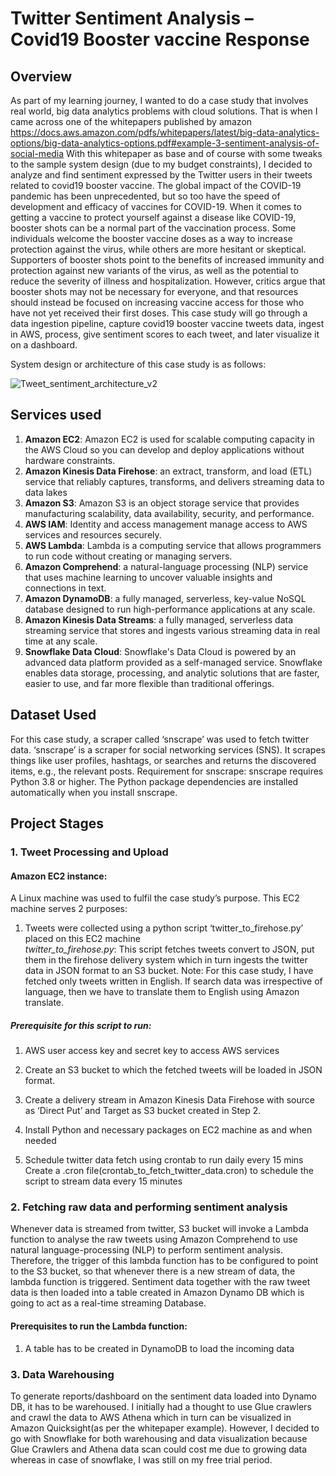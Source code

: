 # Twitter Sentiment Analysis – Covid19 Booster vaccine Response

## Overview
As part of my learning journey, I wanted to do a case study that involves real world, big data analytics problems with cloud solutions. That is when I came across one of the whitepapers published by amazon https://docs.aws.amazon.com/pdfs/whitepapers/latest/big-data-analytics-options/big-data-analytics-options.pdf#example-3-sentiment-analysis-of-social-media 
With this whitepaper as base and of course with some tweaks to the sample system design (due to my budget constraints), I decided to analyze and find sentiment expressed by the Twitter users in their tweets related to covid19 booster vaccine. 
The global impact of the COVID-19 pandemic has been unprecedented, but so too have the speed of development and efficacy of vaccines for COVID-19. When it comes to getting a vaccine to protect yourself against a disease like COVID-19, booster shots can be a normal part of the vaccination process. Some individuals welcome the booster vaccine doses as a way to increase protection against the virus, while others are more hesitant or skeptical. Supporters of booster shots point to the benefits of increased immunity and protection against new variants of the virus, as well as the potential to reduce the severity of illness and hospitalization. However, critics argue that booster shots may not be necessary for everyone, and that resources should instead be focused on increasing vaccine access for those who have not yet received their first doses.
This case study will go through a data ingestion pipeline, capture covid19 booster vaccine tweets data, ingest in AWS, process, give sentiment scores to each tweet, and later visualize it on a dashboard.

System design or architecture of this case study is as follows:

![Tweet_sentiment_architecture_v2](https://user-images.githubusercontent.com/125311073/236038749-bf9b3c6e-cad6-4108-a9b2-eec727156d06.jpg)
 
## Services used
1.	**Amazon EC2**: Amazon EC2 is used for scalable computing capacity in the AWS Cloud so you can develop and deploy applications without hardware constraints.
2.	**Amazon Kinesis Data Firehose**: an extract, transform, and load (ETL) service that reliably captures, transforms, and delivers streaming data to data lakes
3.	**Amazon S3**: Amazon S3 is an object storage service that provides manufacturing scalability, data availability, security, and performance.
4.	**AWS IAM**: Identity and access management manage access to AWS services and resources securely.
5.	**AWS Lambda**: Lambda is a computing service that allows programmers to run code without creating or managing servers.
6.	**Amazon Comprehend**: a natural-language processing (NLP) service that uses machine learning to uncover valuable insights and connections in text.
7.	**Amazon DynamoDB**: a fully managed, serverless, key-value NoSQL database designed to run high-performance applications at any scale.
8.	**Amazon Kinesis Data Streams**: a fully managed, serverless data streaming service that stores and ingests various streaming data in real time at any scale.
9.	**Snowflake Data Cloud**: Snowflake's Data Cloud is powered by an advanced data platform provided as a self-managed service. Snowflake enables data storage, processing, and analytic solutions that are faster, easier to use, and far more flexible than traditional offerings.

## Dataset Used
For this case study, a scraper called ‘snscrape’ was used to fetch twitter data. 
‘snscrape’ is a scraper for social networking services (SNS). It scrapes things like user profiles, hashtags, or searches and returns the discovered items, e.g., the relevant posts.
Requirement for snscrape: snscrape requires Python 3.8 or higher. The Python package dependencies are installed automatically when you install snscrape.

## Project Stages
### 1.	Tweet Processing and Upload
#### Amazon EC2 instance:
  A Linux machine was used to fulfil the case study’s purpose. This EC2 machine serves 2 purposes:
  1. Tweets were collected using a python script ‘twitter_to_firehose.py’ placed on this EC2 machine  
  *twitter_to_firehose.py*: This script fetches tweets convert to JSON, put them in the firehose delivery system which in turn ingests the twitter data in JSON format to an S3 bucket.
  Note: For this case study, I have fetched only tweets written in English. If search data was irrespective of language, then we have to translate them to English using Amazon translate.

  ##### Prerequisite for this script to run:
  1. AWS user access key and secret key to access AWS services
  2. Create an S3 bucket to which the fetched tweets will be loaded in JSON format. 
  3. Create a delivery stream in Amazon Kinesis Data Firehose with source as ‘Direct Put’ and Target as S3 bucket created in Step 2.
  4. Install Python and necessary packages on EC2 machine as and when needed
  
  2.	Schedule twitter data fetch using crontab to run daily every 15 mins
  Create a .cron file(crontab_to_fetch_twitter_data.cron) to schedule the script to stream data every 15 minutes

### 2.	Fetching raw data and performing sentiment analysis
Whenever data is streamed from twitter, S3 bucket will invoke a Lambda function to analyse the raw tweets using Amazon Comprehend to use natural language-processing (NLP) to perform sentiment analysis.
Therefore, the trigger of this lambda function has to be configured to point to the S3 bucket, so that whenever there is a new stream of data, the lambda function is triggered. 
Sentiment data together with the raw tweet data is then loaded into a table created in Amazon Dynamo DB which is going to act as a real-time streaming Database.
  #### Prerequisites to run the Lambda function:
  1.	A table has to be created in DynamoDB to load the incoming data

### 3.	Data Warehousing
To generate reports/dashboard on the sentiment data loaded into Dynamo DB, it has to be warehoused. I initially had a thought to use Glue crawlers and crawl the data to AWS Athena which in turn can be visualized in Amazon Quicksight(as per the whitepaper example). However, I decided to go with Snowflake for both warehousing and data visualization because   Glue Crawlers and Athena data scan could cost me due to growing data whereas in case of snowflake, I was still on my free trial period.  




